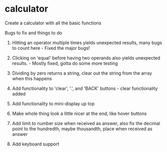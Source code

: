# calculator
Create a calculator with all the basic functions

Bugs to fix and things to do
1. Hitting an operator multiple times yields unexpected results, many bugs to count here - Fixed the major bugs!

2. Clicking on 'equal' before having two operands also yields unexpected results. - Mostly fixed, gotta do some more testing

3. Dividing by zero returns a string, clear out the string from the array when this happens

3. Add functionality to 'clear', '.', and 'BACK' buttons - clear functionality added

4. Add functionality to mini-display up top

5. Make whole thing look a little nicer at the end, like hover buttons

6. Add limit to number size when received as answer, also fix the decimal point to the hundredth, maybe thousandth, place when received as answer

7. Add keyboard support